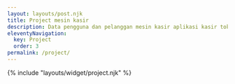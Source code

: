 ```yaml
---
layout: layouts/post.njk
title: Project mesin kasir
description: Data pengguna dan pelanggan mesin kasir aplikasi kasir toko minimarket restoran cafe rumah makan
eleventyNavigation:
  key: Project
  order: 3
permalink: /project/
---
```


{% include "layouts/widget/project.njk" %}
